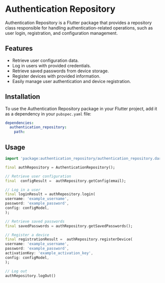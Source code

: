 # Authentication Repository

Authentication Repository is a Flutter package that provides a repository class responsible for handling authentication-related operations, such as user login, registration, and configuration management.

## Features

- Retrieve user configuration data.
- Log in users with provided credentials.
- Retrieve saved passwords from device storage.
- Register devices with provided information.
- Easily manage user authentication and device registration.

## Installation

To use the Authentication Repository package in your Flutter project, add it as a dependency in your `pubspec.yaml` file:

```yaml
dependencies:
  authentication_repository:
    path: 
```
## Usage

```dart
import 'package:authentication_repository/authentication_repository.dart';

final authRepository = AuthenticationRepository();

// Retrieve user configuration
final  configResult =  authRepository.getConfig(email);

// Log in a user
final loginResult = authRepository.login(
username: 'example_username',
password: 'example_password',
config: configModel,
);

// Retrieve saved passwords
final savedPasswords = authRepository.getSavedPasswords();

// Register a device
final registrationResult =  authRepository.registerDevice(
username: 'example_username',
password: 'example_password',
activationKey: 'example_activation_key',
config: configModel,
);

// Log out
authRepository.logOut()


```